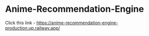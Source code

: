 # Anime-Recommendation-Engine

Click this link - https://anime-recommendation-engine-production.up.railway.app/
